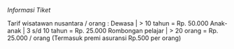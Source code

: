 *Informasi Tiket*

Tarif wisatawan nusantara / orang :
Dewasa            | > 10 tahun = Rp. 50.000
Anak-anak         | 3 s/d 10 tahun = Rp. 25.000
Rombongan pelajar | > 20 orang = Rp. 25.000 / orang
(Termasuk premi asuransi Rp.500 per orang)